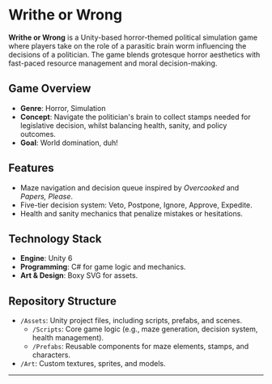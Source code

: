 # Writhe or Wrong

**Writhe or Wrong** is a Unity-based horror-themed political simulation game where players take on the role of a parasitic brain worm influencing the decisions of a politician. The game blends grotesque horror aesthetics with fast-paced resource management and moral decision-making.

## Game Overview
- **Genre**: Horror, Simulation
- **Concept**: Navigate the politician's brain to collect stamps needed for legislative decision, whilst balancing health, sanity, and policy outcomes.
- **Goal**: World domination, duh!

## Features
- Maze navigation and decision queue inspired by *Overcooked* and *Papers, Please*.
- Five-tier decision system: Veto, Postpone, Ignore, Approve, Expedite.
- Health and sanity mechanics that penalize mistakes or hesitations.

## Technology Stack
- **Engine**: Unity 6
- **Programming**: C# for game logic and mechanics.
- **Art & Design**: Boxy SVG for assets.

## Repository Structure
- `/Assets`: Unity project files, including scripts, prefabs, and scenes.
  - `/Scripts`: Core game logic (e.g., maze generation, decision system, health management).
  - `/Prefabs`: Reusable components for maze elements, stamps, and characters.
- `/Art`: Custom textures, sprites, and models.
---
